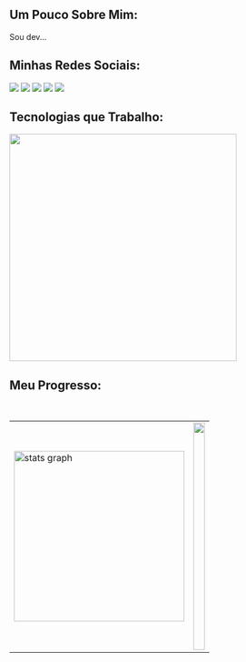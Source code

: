 ## Um Pouco Sobre Mim:
Sou dev...
## Minhas Redes Sociais:

<div gap:"5px">
   <a href="https://www.instagram.com/ismael.henriqu?igsh=MXNqd3VoMDhiOWVhaA=="><img src="https://img.shields.io/badge/Instagram-%23333?style=for-the-badge&logo=instagram&logoColor=white" /></a>
   <a href="https://twitter.com/Ismael_hen_dev"><img src="https://img.shields.io/badge/Twitter-%23333?style=for-the-badge&logo=twitter&logoColor=white" /></a>
   <a href="https://discord.com/users/1213443214514851844"><img src="https://img.shields.io/badge/Discord-%23333?style=for-the-badge&logo=discord&logoColor=white" /></a>
   <a href="#"><img src="https://img.shields.io/badge/LinkedIn-%23333?style=for-the-badge&logo=linkedin&logoColor=white" /></a>
   <a href="mailto:ismael.henrique.dev@gmail.com"><img src="https://img.shields.io/badge/Gmail-%23333?style=for-the-badge&logo=gmail&logoColor=white" /></a>
</div>

## Tecnologias que Trabalho:

<p align="start">
    <img width="400" src="https://skillicons.dev/icons?i=html,css,tailwind,javascript,ts,git,react,linux,figma&theme=dark" />
</p>

## Meu Progresso:

<br>
  
<table width:"100%">
  <tr>
    <td>
      <img src="https://github-readme-stats.vercel.app/api?username=ismael-henrique-dev&hide_title=false&hide_rank=false&bg_color=ffffff00&show_icons=true&card_width=520&include_all_commits=true&count_private=true&disable_animations=false&theme=react&locale=pt-br&hide_border=true" height="300" alt="stats graph"  />
    </td>
    <td>
      <picture>
         <source media="(prefers-color-scheme: dark)" srcset="https://github-readme-stats.anuraghazra1.vercel.app/api/top-langs?username=ismael-henrique-dev&theme=react&bg_color=ffffff00&hide_border=true&no-frame=true&langs_count=6&locale=pt-br" />
         <img src="https://github-readme-stats.anuraghazra1.vercel.app/api/top-langs?username=ismael-henrique-dev&bg_color=ffffff00&hide_border=true&no-frame=true&langs_count=6&locale=pt-br&theme=react" alt="" align="center" width="100%" height="400"/>
      </picture>
    </td>
  </tr>
</table>

<br>

  ##
 

